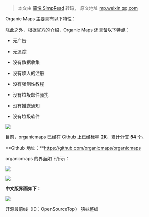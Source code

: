 > 本文由 [简悦 SimpRead](http://ksria.com/simpread/) 转码， 原文地址 [mp.weixin.qq.com](https://mp.weixin.qq.com/s?__biz=Mzg2MjEwMjI1Mg==&mid=2247519118&idx=2&sn=f295774e880eac9106703ca074f68ab6&chksm=ce0e3c0df979b51b6402ee4c870148473e730d630e82591fde91b76a8514514044fd6fb12b19&mpshare=1&scene=1&srcid=07061T9daQm9nw4wD69DIiO5&sharer_sharetime=1625557273170&sharer_shareid=7fece245937ac96f04f0fb8e1311fff1#rd)

Organic Maps 主要具有以下特性：

除此之外，根据官方的介绍，Organic Maps 还具备以下特点：

*   无广告
    
*   无追踪
    
*   没有数据收集
    
*   没有烦人的注册
    
*   没有强制性教程
    
*   没有垃圾邮件骚扰
    
*   没有推送通知
    
*   没有垃圾软件
    

![](https://mmbiz.qpic.cn/sz_mmbiz_png/kOTNkic5gVBEF7mK7tGSJOarWYwI39jyPglS3EWTUUdc36KyiaNPZIDQfEDmvDH65Jbx3ic7FOUzgb3ibKaR5Re4eA/640?wx_fmt=png)

目前，organicmaps 已经在 Github 上已经标星 **2K**，累计分支 **54** 个。

**Github 地址：**https://github.com/organicmaps/organicmaps

organicmaps 的界面如下所示：

![](https://mmbiz.qpic.cn/sz_mmbiz_png/kOTNkic5gVBEF7mK7tGSJOarWYwI39jyPxe8r6uibWeXPd6xJrSFt3Pa3dJ3xeyGia6C13RKlEp8jBmM4dKkOe7Hw/640?wx_fmt=png)

![](https://mmbiz.qpic.cn/sz_mmbiz_png/kOTNkic5gVBEF7mK7tGSJOarWYwI39jyPoZ18ibtz75ibgDos2BjqCnTdf7Mze4k7gFnmIeoic0msSianicmRia2hMelQ/640?wx_fmt=png)

**中文版界面如下：**  

![](https://mmbiz.qpic.cn/sz_mmbiz_jpg/kOTNkic5gVBEF7mK7tGSJOarWYwI39jyPInOMQLSPDeMuclrsbRnICxyOpeQVHibnQR8DfdUM30dYgicQPWa2cialg/640?wx_fmt=jpeg)

开源最前线（ID：OpenSourceTop） 猿妹整编